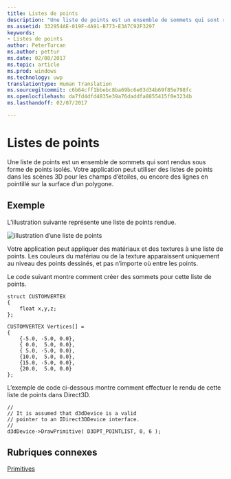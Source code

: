 ```yaml
---
title: Listes de points
description: "Une liste de points est un ensemble de sommets qui sont rendus sous forme de points isolés. Votre application peut utiliser des listes de points dans les scènes 3D pour les champs d’étoiles, ou encore des lignes en pointillé sur la surface d’un polygone."
ms.assetid: 332954AE-019F-4A91-B773-E3A7C92F3297
keywords:
- Listes de points
author: PeterTurcan
ms.author: pettur
ms.date: 02/08/2017
ms.topic: article
ms.prod: windows
ms.technology: uwp
translationtype: Human Translation
ms.sourcegitcommit: c6b64cff1bbebc8ba69bc6e03d34b69f85e798fc
ms.openlocfilehash: da7fd4dfd4835e39a76daddfa8855415f0e3234b
ms.lasthandoff: 02/07/2017

---
```


# <a name="point-lists"></a>Listes de points


Une liste de points est un ensemble de sommets qui sont rendus sous forme de points isolés. Votre application peut utiliser des listes de points dans les scènes 3D pour les champs d’étoiles, ou encore des lignes en pointillé sur la surface d’un polygone.

## <a name="span-idexamplespanspan-idexamplespanspan-idexamplespanexample"></a><span id="Example"></span><span id="example"></span><span id="EXAMPLE"></span>Exemple


L’illustration suivante représente une liste de points rendue.

![illustration d’une liste de points](images/pointlst.png)

Votre application peut appliquer des matériaux et des textures à une liste de points. Les couleurs du matériau ou de la texture apparaissent uniquement au niveau des points dessinés, et pas n’importe où entre les points.

Le code suivant montre comment créer des sommets pour cette liste de points.

```
struct CUSTOMVERTEX
{
    float x,y,z;
};

CUSTOMVERTEX Vertices[] = 
{
    {-5.0, -5.0, 0.0},
    { 0.0,  5.0, 0.0},
    { 5.0, -5.0, 0.0},
    {10.0,  5.0, 0.0},
    {15.0, -5.0, 0.0},
    {20.0,  5.0, 0.0}
};
```

L’exemple de code ci-dessous montre comment effectuer le rendu de cette liste de points dans Direct3D.

```
//
// It is assumed that d3dDevice is a valid
// pointer to an IDirect3DDevice interface.
//
d3dDevice->DrawPrimitive( D3DPT_POINTLIST, 0, 6 );
```

## <a name="span-idrelated-topicsspanrelated-topics"></a><span id="related-topics"></span>Rubriques connexes


[Primitives](primitives.md)

 

 





